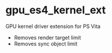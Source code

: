 # gpu_es4_kernel_ext
GPU kernel driver extension for PS Vita

- Removes render target limit
- Removes sync object limit
